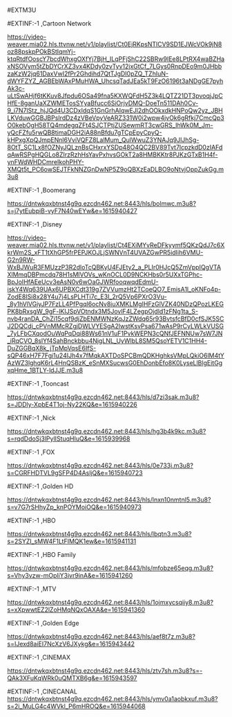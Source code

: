 
#EXTM3U

#EXTINF:-1 ,Cartoon Network

https://video-weaver.mia02.hls.ttvnw.net/v1/playlist/Ct0EjRKpsNTlCV9SD1EJWcVOk9jN8oz88pskpPOkBStIqmYj-ktqRtdfOoscY7bcdWhxgOXfYj7BjH_ILqPFjShC22SBRw9IEe8LPtRX4waBZHaxNSOVym5tZbDYCrXZ3vx4KDdy0zvTyv12jxGtCf_7LGys0RnpDEo9m0JHbbzaKzW2jq61DaxVwI2fPr2Ghdihd7QtTJgDI0pZQ_TZhIuN-dWYFZYZ_AGBEbWAxPMuHWA_UhcsqTadJEa5kT9FzO6196t3aNDgGE7pyhAk3c-uLtSwAHjf6tKKuv8Jfpdu6OSa49fna5KXWQFdH5Z3k4LQTZ21DT3pvoqjJpCHfE-8ganUaXZWMETosSYyaBfucc6SiOrjvDMQ-DoeTn511DAh0Cv-9_i7N7lStz_hjJQd4U3CDxIdqS1GnGrhAIqwEJl2dhOOkxdkHNPoQw2yz_JBHLKVduwGGBJBPsIrdDz4zVBeVpyVeARZ331W0i2wpw4jvOk6gRfkj7CmcQp3O0kebOgH58TQ4mdegqZFt4SJCTPtjZUSewmRT3cwGRS_IhWk0M_Jm-yQcFZfu5rwQB8timaDGH2iA88nBfdu7gTCpEpyCpyQ-kHPxgXpQJmpENnl6VviVQFZ8LalMum_QulWwuZ3YNAJq9JlJhSg-8OtT_SC1Lx8fOZNyJQLznBsCHxrxYSDp48O4QC2BV89Tvt7lcpzkdD0zIAFdqAwRSPgHQGLo8ZIrzRzhHsYavPxhvsGOkT2a8HMBKKtr8PJKzGTxB1H4f-ynFWdWHDCmreIkohPHY-XMQt5t_PC6owSEJTFkNNZGnDwNP5Z9oQBXzEaDLBO9oNtvjOppZukGg.m3u8

#EXTINF:-1 ,Boomerang

https://dntwkqxbtnst4g9q.ezcdn462.net:8443/hls/bolmwc.m3u8?s=j7ytEubpiB-vyF7N40wEYw&e=1615940427


#EXTINF:-1 ,Disney

https://video-weaver.mia02.hls.ttvnw.net/v1/playlist/Ct4EXiMYvReDFkyymf5QKzQdJ7c6XkrWm2S_xFT1tXhGP5frPEPJKOJLjSWNVnT4UVAZGwPR5idIih6VMU-G2n9RW-WxBJWuR3FMUzzP3R2dloTcQBKyU4FJEty2_a_PLIr0HJcQ5ZmVppIQgVTAXlMmqDBPmcdq78H1sMlVOVs_wKnOCL0D9NCKHbs0r5UXxTGPhc-BpJoIHfAEeUcv3eAsN0v6wOaGJWRfooqwqdEdmU-iskY4Wq639UAx6UPBXCdt319g7ZVVumzHt2TCoeQO7_EmisA1l_oKNFo4p-ZodE8ISi8x28Y4u7j4LsPLHTi7c_E3I_2rQ5Vp6PXrO3Vu-_8y1hVlVGiyJP7FzLL4PfPgql6ocNv8iuXMKLMgIHFzGlVZK40NDzQPozLKEGPK8bRxsgW_9gF-lKIJSpVOtndx3M5JovlF4LZegpOjdld1zFNg1ta_S-nvb4ranDA_ChZi15cqf9djZbENMWNzKqJzZWdq65r93BvtsfcBfD0cfSJK5SCJ2DQCdj_cPVnMMcRZgjDWLVYESgA2lwstKsvPsa671wAsP9rCyLWLkVUSG_7yLFbCXqodOuWqPqDqi88Ws61nV1uF1PvkWEPN3cQNfJEFNNUw7sW7JN_iRqCVO_8slYf4SahBnckbbu4NjgLNL_UyWlbL8SM5QsoYETV1C1HH4-DuZGGBqX8k_jTpMpVqsE6IfS-sQP46xH7F7Fgi1u24IJh4x7fMqkAXTDoSPCBmQDKHghksVMpLQkiO6lM4tYAzWZ3lghqK6rL4HnQSBzK_eSnMXSucwsG0EhDonbEfo8K0LyseLlBlgEitGgxqHme_1BTLY-ldJJE.m3u8

#EXTINF:-1 ,Tooncast

https://dntwkqxbtnst4g9q.ezcdn462.net:8443/hls/d7zi3sak.m3u8?s=JDDly-XpbE4T1oj-Ny22KQ&e=1615940226

#EXTINF:-1 ,Nick

https://dntwkqxbtnst4g9q.ezcdn462.net:8443/hls/hg3b4k9kc.m3u8?s=rqdDdoSj3lPylIStuqHIuQ&e=1615939968

#EXTINF:-1 ,FOX

https://dntwkqxbtnst4g9q.ezcdn462.net:8443/hls/0e733j.m3u8?s=CGRFHDTVL9gSFP4D4AsljQ&e=1615940723

#EXTINF:-1 ,Golden HD

https://dntwkqxbtnst4g9q.ezcdn462.net:8443/hls/lnxn10nmtnl5.m3u8?s=v7G7rSHhyZp_knPOYMoiOQ&e=1615940973


#EXTINF:-1 ,HBO

https://dntwkqxbtnst4g9q.ezcdn462.net:8443/hls/lbqtn3.m3u8?s=2SYZI_sMW4F1LtFIMQK1ew&e=1615941131


#EXTINF:-1 ,HBO Family

https://dntwkqxbtnst4g9q.ezcdn462.net:8443/hls/mfobze65eqg.m3u8?s=Vhy3vzw-mOpliY3ivr9inA&e=1615941260


#EXTINF:-1 ,MTV

https://dntwkqxbtnst4g9q.ezcdn462.net:8443/hls/1ojmxycsqiiy8.m3u8?s=xXpwwtEZ2lZoHMqNQxOAXA&e=1615941360

#EXTINF:-1 ,Golden Edge

https://dntwkqxbtnst4g9q.ezcdn462.net:8443/hls/aef8t7z.m3u8?s=IJexd8aiEI7NcXzV6JXykg&e=1615943442

#EXTINF:-1 ,CINEMAX

https://dntwkqxbtnst4g9q.ezcdn462.net:8443/hls/ztv7sh.m3u8?s=-QAk3XFuKqWRk0uQMTXB6g&e=1615943597

#EXTINF:-1 ,CINECANAL
https://dntwkqxbtnst4g9q.ezcdn462.net:8443/hls/ymv0a1aobkxuf.m3u8?s=2i_MuLG4c4WVkl_P6mHROQ&e=1615944068
